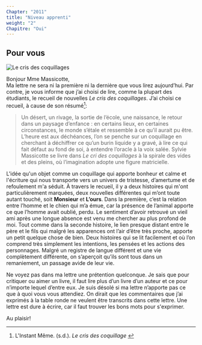 ```yaml
---
Chapter: "2011"
title: "Niveau apprenti"
weight: "2"
Chapitre: "Oui"
---
```

## Pour vous
![Le cris des coquillages](/statics/images/cris-coquillages.jpg)  

Bonjour Mme Massicotte,  
Ma lettre ne sera ni la première ni la dernière que vous lirez aujourd’hui. Par contre, je vous informe que j’ai choisi de lire, comme la plupart des étudiants, le recueil de nouvelles _Le cris des coquillages_. J’ai choisi ce recueil, à cause de son résumé[^1]:
>Un désert, un rivage, la sortie de l’école, une naissance, le retour dans un paysage d’enfance : en certains lieux, en certaines circonstances, le monde s’étale et ressemble à ce qu’il aurait pu être. L’heure est aux déchéances, l’on se penche sur un coquillage en cherchant à déchiffrer ce qu’un burin liquide y a gravé, à lire ce qui fait défaut au fond de soi, à entendre l’oracle à la voix salée.
>Sylvie Massicotte se livre dans _Le cri des coquillages_ à la spirale des vides et des pleins, où l’imagination adopte une figure matricielle.

L'idée qu'un objet comme un coquillage qui apporte bonheur et calme et l'écriture qui nous transporte vers un univers de tristesse, d’amertume et de refoulement m'a séduit. 
À travers le recueil, il y a deux histoires qui m'ont particulièrement marquées, deux nouvelles différentes qui m’ont toute autant touché, soit **Monsieur** et **L’ours**. Dans la première, c’est la relation entre l’homme et le chien qui m’a émue, car la présence de l’animal apporte ce que l’homme avait oublié, perdu. Le sentiment d’avoir retrouvé un vieil ami après une longue absence est venu me chercher au plus profond de moi. Tout comme dans la seconde histoire, le lien presque distant entre le père et le fils qui malgré les apparences ont l’air d’être très proche, apporte un petit quelque chose de bien. 
Deux histoires qui se lit facilement et où l’on comprend très simplement les intentions, les pensées et les actions des personnages. Malgré un registre de langue différent et une vie complètement différente, on s’aperçoit qu’ils sont tous dans un remaniement, un passage avide de leur vie.  

Ne voyez pas dans ma lettre une prétention quelconque. Je sais que pour critiquer ou aimer un livre, il faut lire plus d’un livre d’un auteur et ce pour n’importe lequel d’entre eux. Je suis désolé si ma lettre n’apporte pas ce que à quoi vous vous attendiez. On dirait que les commentaires que j’ai exprimés à la table ronde ne veulent être transcrits dans cette lettre. Une lettre est dure à écrire, car il faut trouver les bons mots pour s'exprimer.  

Au plaisir!


[^1]: L'Instant Même. (s.d.). _Le cris des coquillage_ [](https://instantmeme.com/livres/le-cri-des-coquillages/)
